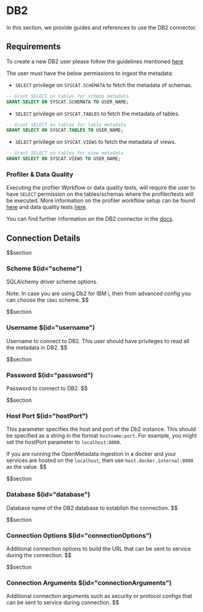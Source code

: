 # DB2

In this section, we provide guides and references to use the DB2 connector.

## Requirements

To create a new DB2 user please follow the guidelines mentioned [here](https://www.ibm.com/docs/ko/samfess/8.2.0?topic=schema-creating-users-manually)

The user must have the below permissions to ingest the metadata:

- `SELECT` privilege on `SYSCAT.SCHEMATA` to fetch the metadata of schemas.
```sql
-- Grant SELECT on tables for schema metadata
GRANT SELECT ON SYSCAT.SCHEMATA TO USER_NAME;
```

- `SELECT` privilege on `SYSCAT.TABLES` to fetch the metadata of tables.
```sql
-- Grant SELECT on tables for table metadata
GRANT SELECT ON SYSCAT.TABLES TO USER_NAME;
```

- `SELECT` privilege on `SYSCAT.VIEWS` to fetch the metadata of views.
```sql
-- Grant SELECT on tables for view metadata
GRANT SELECT ON SYSCAT.VIEWS TO USER_NAME;
```

### Profiler & Data Quality

Executing the profiler Workflow or data quality tests, will require the user to have `SELECT` permission on the tables/schemas where the profiler/tests will be executed. More information on the profiler workflow setup can be found [here](https://docs.open-metadata.org/how-to-guides/data-quality-observability/profiler/workflow) and data quality tests [here](https://docs.open-metadata.org/connectors/ingestion/workflows/data-quality).

You can find further information on the DB2 connector in the [docs](https://docs.open-metadata.org/connectors/database/db2).

## Connection Details


$$section
### Scheme $(id="scheme")

SQLAlchemy driver scheme options.

Note: In case you are using Db2 for IBM i, then from advanced config you can choose the `ibmi` scheme.
$$

$$section
### Username $(id="username")

Username to connect to DB2. This user should have privileges to read all the metadata in DB2.
$$

$$section
### Password $(id="password")

Password to connect to DB2.
$$

$$section
### Host Port $(id="hostPort")

This parameter specifies the host and port of the Db2 instance. This should be specified as a string in the format `hostname:port`. For example, you might set the hostPort parameter to `localhost:8000`.

If you are running the OpenMetadata ingestion in a docker and your services are hosted on the `localhost`, then use `host.docker.internal:8000` as the value.
$$

$$section
### Database $(id="database")

Database name of the DB2 database to establish the connection.
$$

$$section
### Connection Options $(id="connectionOptions")

Additional connection options to build the URL that can be sent to service during the connection.
$$

$$section
### Connection Arguments $(id="connectionArguments")

Additional connection arguments such as security or protocol configs that can be sent to service during connection.
$$
